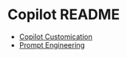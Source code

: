 # Copilot README

- [Copilot Customication](https://code.visualstudio.com/docs/copilot/copilot-customization)
- [Prompt Engineering](https://code.visualstudio.com/docs/copilot/copilot-tips-and-tricks#_prompt-engineering)
